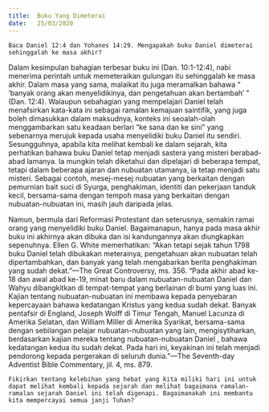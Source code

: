 ```yaml
---
title:  Buku Yang Dimeterai
date:   25/03/2020
---
```


`Baca Daniel 12:4 dan Yohanes 14:29. Mengapakah buku Daniel dimeterai sehinggalah ke masa akhir?`

Dalam kesimpulan bahagian terbesar buku ini (Dan. 10:1-12:4), nabi menerima perintah untuk memeteraikan gulungan itu sehinggalah ke masa akhir. Dalam masa yang sama, malaikat itu juga meramalkan bahawa “ ‘banyak orang akan menyelidikinya, dan pengetahuan akan bertambah’ ” (Dan. 12:4). Walaupun sebahagian yang mempelajari Daniel telah menafsirkan kata-kata ini sebagai ramalan kemajuan saintifik, yang juga boleh dimasukkan dalam maksudnya, konteks ini seoalah-olah menggambarkan satu keadaan berlari “ke sana dan ke sini” yang sebenarnya merujuk kepada usaha menyelidiki buku Daniel itu sendiri. Sesungguhnya, apabila kita melihat kembali ke dalam sejarah, kita perhatikan bahawa buku Daniel tetap menjadi sastera yang misteri berabad-abad lamanya. Ia mungkin telah diketahui dan dipelajari di beberapa tempat, tetapi dalam beberapa ajaran dan nubuatan utamanya, ia tetap menjadi satu misteri. Sebagai contoh, mesej-mesej nubuatan yang berkaitan dengan pemurnian bait suci di Syurga, penghakiman, identiti dan pekerjaan tanduk kecil, bersama-sama dengan tempoh masa yang berkaitan dengan nubuatan-nubuatan ini, masih jauh daripada jelas.

Namun, bermula dari Reformasi Protestant dan seterusnya, semakin ramai orang yang menyelidiki buku Daniel. Bagaimanapun, hanya pada masa akhir buku ini akhirnya akan dibuka dan isi kandungannya akan diungkapkan sepenuhnya. Ellen G. White memerhatikan: “Akan tetapi sejak tahun 1798 buku Daniel telah dibukakan meterainya, pengetahuan akan nubuatan telah dipertambahkan, dan banyak yang telah mengabarkan berita penghakiman yang sudah dekat.”—The Great Controversy, ms. 356. “Pada akhir abad ke-18 dan awal abad ke-19, minat baru dalam nubuatan-nubuatan Daniel dan Wahyu dibangkitkan di tempat-tempat yang berlainan di bumi yang luas ini. Kajian tentang nubuatan-nubuatan ini membawa kepada penyebaran kepercayaan bahawa kedatangan Kristus yang kedua sudah dekat. Banyak pentafsir di England, Joseph Wolff di Timur Tengah, Manuel Lacunza di Amerika Selatan, dan William Miller di Amerika Syarikat, bersama-sama dengan sebilangan pelajar nubuatan-nubuatan yang lain, mengisytiharkan, berdasarkan kajian mereka tentang nubuatan-nubuatan Daniel , bahawa kedatangan kedua itu sudah dekat. Pada hari ini, keyakinan ini telah menjadi pendorong kepada pergerakan di seluruh dunia.”—The Seventh-day Adventist Bible Commentary, jil. 4, ms. 879.

`Fikirkan tentang kelebihan yang hebat yang kita miliki hari ini untuk dapat melihat kembali kepada sejarah dan melihat bagaimana ramalan-ramalan sejarah Daniel ini telah digenapi. Bagaimanakah ini membantu kita mempercayai semua janji Tuhan?`
